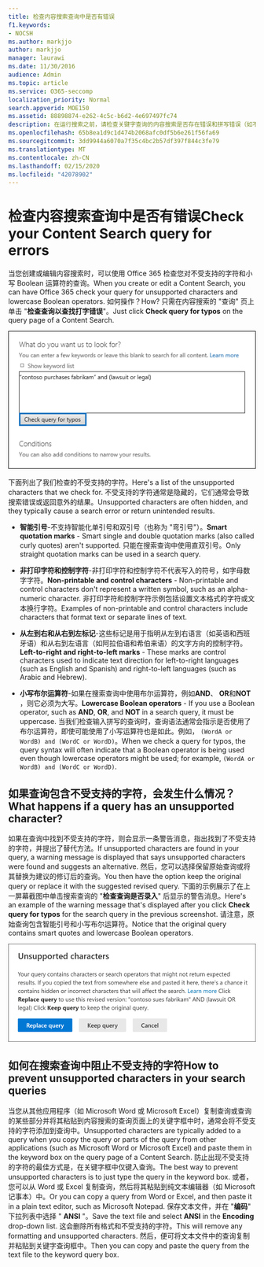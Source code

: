 ```yaml
---
title: 检查内容搜索查询中是否有错误
f1.keywords:
- NOCSH
ms.author: markjjo
author: markjjo
manager: laurawi
ms.date: 11/30/2016
audience: Admin
ms.topic: article
ms.service: O365-seccomp
localization_priority: Normal
search.appverid: MOE150
ms.assetid: 88898874-e262-4c5c-b6d2-4e697497fc74
description: 在运行搜索之前，请检查关键字查询的内容搜索是否存在错误和拼写错误（如不受支持的字符和小写布尔运算符）。 如果发现错误，我们将建议已修改的查询。
ms.openlocfilehash: 65b8ea1d9c1d474b2068afc0df5b6e261f56fa69
ms.sourcegitcommit: 3dd9944a6070a7f35c4bc2b57df397f844c3fe79
ms.translationtype: MT
ms.contentlocale: zh-CN
ms.lasthandoff: 02/15/2020
ms.locfileid: "42078902"
---
```

# <a name="check-your-content-search-query-for-errors"></a><span data-ttu-id="dccd2-104">检查内容搜索查询中是否有错误</span><span class="sxs-lookup"><span data-stu-id="dccd2-104">Check your Content Search query for errors</span></span>

<span data-ttu-id="dccd2-105">当您创建或编辑内容搜索时，可以使用 Office 365 检查您对不受支持的字符和小写 Boolean 运算符的查询。</span><span class="sxs-lookup"><span data-stu-id="dccd2-105">When you create or edit a Content Search, you can have Office 365 check your query for unsupported characters and lowercase Boolean operators.</span></span> <span data-ttu-id="dccd2-106">如何操作？</span><span class="sxs-lookup"><span data-stu-id="dccd2-106">How?</span></span> <span data-ttu-id="dccd2-107">只需在内容搜索的 "查询" 页上单击 "**检查查询以查找打字错误**"。</span><span class="sxs-lookup"><span data-stu-id="dccd2-107">Just click **Check query for typos** on the query page of a Content Search.</span></span> 
  
![单击 "检查查询是否输入拼写" 以检查不受支持的字符的搜索查询](../media/e5314306-cfb2-481d-9b5c-13ce658156e7.png)
  
<span data-ttu-id="dccd2-109">下面列出了我们检查的不受支持的字符。</span><span class="sxs-lookup"><span data-stu-id="dccd2-109">Here's a list of the unsupported characters that we check for.</span></span> <span data-ttu-id="dccd2-110">不受支持的字符通常是隐藏的，它们通常会导致搜索错误或返回意外的结果。</span><span class="sxs-lookup"><span data-stu-id="dccd2-110">Unsupported characters are often hidden, and they typically cause a search error or return unintended results.</span></span>
  
- <span data-ttu-id="dccd2-111">**智能引号**-不支持智能化单引号和双引号（也称为 "弯引号"）。</span><span class="sxs-lookup"><span data-stu-id="dccd2-111">**Smart quotation marks** - Smart single and double quotation marks (also called curly quotes) aren't supported.</span></span> <span data-ttu-id="dccd2-112">只能在搜索查询中使用直双引号。</span><span class="sxs-lookup"><span data-stu-id="dccd2-112">Only straight quotation marks can be used in a search query.</span></span> 
    
- <span data-ttu-id="dccd2-113">**非打印字符和控制字符**-非打印字符和控制字符不代表写入的符号，如字母数字字符。</span><span class="sxs-lookup"><span data-stu-id="dccd2-113">**Non-printable and control characters** - Non-printable and control characters don't represent a written symbol, such as an alpha-numeric character.</span></span> <span data-ttu-id="dccd2-114">非打印字符和控制字符示例包括设置文本格式的字符或文本换行字符。</span><span class="sxs-lookup"><span data-stu-id="dccd2-114">Examples of non-printable and control characters include characters that format text or separate lines of text.</span></span> 
    
- <span data-ttu-id="dccd2-115">**从左到右和从右到左标记**-这些标记是用于指明从左到右语言（如英语和西班牙语）和从右到左语言（如阿拉伯语和希伯来语）的文字方向的控制字符。</span><span class="sxs-lookup"><span data-stu-id="dccd2-115">**Left-to-right and right-to-left marks** - These marks are control characters used to indicate text direction for left-to-right languages (such as English and Spanish) and right-to-left languages (such as Arabic and Hebrew).</span></span>
    
- <span data-ttu-id="dccd2-116">**小写布尔运算符**-如果在搜索查询中使用布尔运算符，例如**AND**、 **OR**和**NOT** ，则它必须为大写。</span><span class="sxs-lookup"><span data-stu-id="dccd2-116">**Lowercase Boolean operators** - If you use a Boolean operator, such as **AND**, **OR**, and **NOT** in a search query, it must be uppercase.</span></span> <span data-ttu-id="dccd2-117">当我们检查输入拼写的查询时，查询语法通常会指示是否使用了布尔运算符，即使可能使用了小写运算符也是如此。例如， `(WordA or WordB) and (WordC or WordD)`。</span><span class="sxs-lookup"><span data-stu-id="dccd2-117">When we check a query for typos, the query syntax will often indicate that a Boolean operator is being used even though lowercase operators might be used; for example,  `(WordA or WordB) and (WordC or WordD)`.</span></span>
    
## <a name="what-happens-if-a-query-has-an-unsupported-character"></a><span data-ttu-id="dccd2-118">如果查询包含不受支持的字符，会发生什么情况？</span><span class="sxs-lookup"><span data-stu-id="dccd2-118">What happens if a query has an unsupported character?</span></span>

<span data-ttu-id="dccd2-119">如果在查询中找到不受支持的字符，则会显示一条警告消息，指出找到了不受支持的字符，并提出了替代方法。</span><span class="sxs-lookup"><span data-stu-id="dccd2-119">If unsupported characters are found in your query, a warning message is displayed that says unsupported characters were found and suggests an alternative.</span></span> <span data-ttu-id="dccd2-120">然后，您可以选择保留原始查询或将其替换为建议的修订后的查询。</span><span class="sxs-lookup"><span data-stu-id="dccd2-120">You then have the option keep the original query or replace it with the suggested revised query.</span></span> <span data-ttu-id="dccd2-121">下面的示例展示了在上一屏幕截图中单击搜索查询的 "**检查查询是否录入**" 后显示的警告消息。</span><span class="sxs-lookup"><span data-stu-id="dccd2-121">Here's an example of the warning message that's displayed after you click **Check query for typos** for the search query in the previous screenshot.</span></span> <span data-ttu-id="dccd2-122">请注意，原始查询包含智能引号和小写布尔运算符。</span><span class="sxs-lookup"><span data-stu-id="dccd2-122">Notice that the original query contains smart quotes and lowercase Boolean operators.</span></span> 
  
![将显示一条警告消息，其中包含查询的建议修订](../media/23214b30-8e52-412c-bd80-63fb1b3ed52d.png)
  
## <a name="how-to-prevent-unsupported-characters-in-your-search-queries"></a><span data-ttu-id="dccd2-124">如何在搜索查询中阻止不受支持的字符</span><span class="sxs-lookup"><span data-stu-id="dccd2-124">How to prevent unsupported characters in your search queries</span></span>

<span data-ttu-id="dccd2-125">当您从其他应用程序（如 Microsoft Word 或 Microsoft Excel）复制查询或查询的某些部分并将其粘贴到内容搜索的查询页面上的关键字框中时，通常会将不受支持的字符添加到查询中。</span><span class="sxs-lookup"><span data-stu-id="dccd2-125">Unsupported characters are typically added to a query when you copy the query or parts of the query from other applications (such as Microsoft Word or Microsoft Excel) and paste them in the keyword box on the query page of a Content Search.</span></span> <span data-ttu-id="dccd2-126">防止出现不受支持的字符的最佳方式是，在关键字框中仅键入查询。</span><span class="sxs-lookup"><span data-stu-id="dccd2-126">The best way to prevent unsupported characters is to just type the query in the keyword box.</span></span> <span data-ttu-id="dccd2-127">或者，您可以从 Word 或 Excel 复制查询，然后将其粘贴到纯文本编辑器（如 Microsoft 记事本）中。</span><span class="sxs-lookup"><span data-stu-id="dccd2-127">Or you can copy a query from Word or Excel, and then paste it in a plain text editor, such as Microsoft Notepad.</span></span> <span data-ttu-id="dccd2-128">保存文本文件，并在 "**编码**" 下拉列表中选择 " **ANSI** "。</span><span class="sxs-lookup"><span data-stu-id="dccd2-128">Save the text file and select **ANSI** in the **Encoding** drop-down list.</span></span> <span data-ttu-id="dccd2-129">这会删除所有格式和不受支持的字符。</span><span class="sxs-lookup"><span data-stu-id="dccd2-129">This will remove any formatting and unsupported characters.</span></span> <span data-ttu-id="dccd2-130">然后，便可将文本文件中的查询复制并粘贴到关键字查询框中。</span><span class="sxs-lookup"><span data-stu-id="dccd2-130">Then you can copy and paste the query from the text file to the keyword query box.</span></span> 
